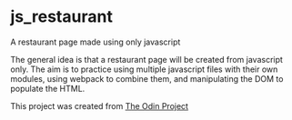 # js_restaurant

A restaurant page made using only javascript

The general idea is that a restaurant page will be created from javascript only. The aim is to practice using multiple javascript files with their own modules, using webpack to combine them, and manipulating the DOM to populate the HTML.

This project was created from [The Odin Project](https://www.theodinproject.com)
